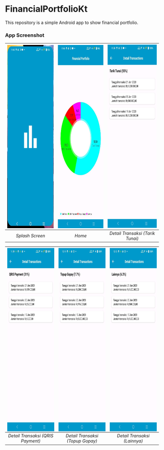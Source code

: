 # FinancialPortfolioKt
This repository is a simple Android app to show financial portfolio.

### App Screenshot
| <img src=splashscreen.jpeg  align="center" height="600" width="248" ></a> | <img src=home.jpeg  align="center" height="600" width="248" ></a> | <img height="600" src="detailtransaksitariktunai.jpeg" width="248"/></a> | 
|:-------------------------------------------------------------------------:|:-----------------------------------------------------------------:|:------------------------------------------------------------------------:|
|                              *Splash Screen*                              |                              *Home*                               |                     *Detail Transaksi (Tarik Tunai)*                     |

| <img src=detailtransaksiqrispayment.jpeg  align="center" height="600" width="248" ></a> | <img src=detailtransaksitopupgopay.jpeg  align="center" height="600" width="248" ></a> | <img src=detailtransaksilainnya.jpeg  align="center" height="600" width="248" ></a> |
|:---------------------------------------------------------------------------------------:|:--------------------------------------------------------------------------------------:|:-----------------------------------------------------------------------------------:|
|                            *Detail Transaksi (QRIS Payment)*                            |                            *Detail Transaksi (Topup Gopay)*                            |                            *Detail Transaksi (Lainnya)*                             |
